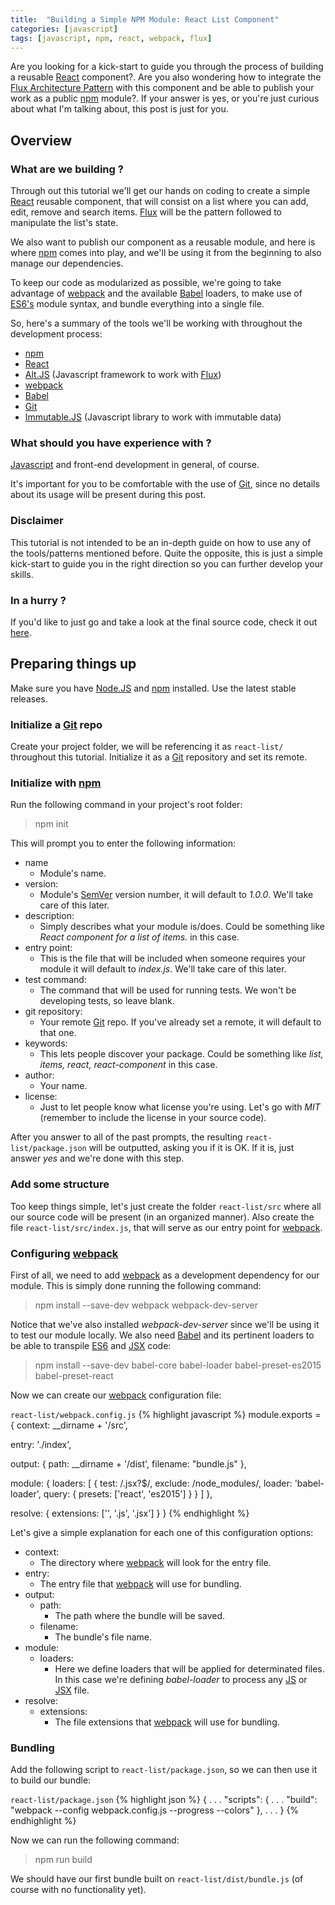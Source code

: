 ```yaml
---
title:  "Building a Simple NPM Module: React List Component"
categories: [javascript]
tags: [javascript, npm, react, webpack, flux]
---
```

Are you looking for a kick-start to guide you through the process of building a reusable [React][react] component?. Are you also wondering how to integrate the [Flux Architecture Pattern][flux] with this component and be able to publish your work as a public [npm][npm] module?. If your answer is yes, or you're just curious about what I'm talking about, this post is just for you.

## Overview

### What are we building ?
Through out this tutorial we'll get our hands on coding to create a simple [React][react] reusable component, that will consist on a list where you can add, edit, remove and search items. [Flux][flux] will be the pattern followed to manipulate the list's state.

We also want to publish our component as a reusable module, and here is where [npm][npm] comes into play, and we'll be using it from the beginning to also manage our dependencies.

To keep our code as modularized as possible, we're going to take advantage of [webpack][webpack] and the available [Babel][babel] loaders, to make use of [ES6's][es6] module syntax, and bundle everything into a single file.

So, here's a summary of the tools we'll be working with throughout the development process:
  * [npm][npm]
  * [React][react]
  * [Alt.JS][alt] (Javascript framework to work with [Flux][flux])
  * [webpack][webpack]
  * [Babel][babel]
  * [Git][git]
  * [Immutable.JS][immutable] (Javascript library to work with immutable data)

### What should you have experience with ?
[Javascript][javascript] and front-end development in general, of course.

It's important for you to be comfortable with the use of [Git][git], since no details about its usage will be present during this post.

### Disclaimer
This tutorial is not intended to be an in-depth guide on how to use any of the tools/patterns mentioned before. Quite the opposite, this is just a simple kick-start to guide you in the right direction so you can further develop your skills.

### In a hurry ?
If you'd like to just go and take a look at the final source code, check it out [here][react-list].

## Preparing things up
Make sure you have [Node.JS][node] and [npm][npm] installed. Use the latest stable releases.

### Initialize a [Git][git] repo
Create your project folder, we will be referencing it as `react-list/` throughout this tutorial. Initialize it as a [Git][git] repository and set its remote.

### Initialize with [npm][npm]
Run the following command in your project's root folder:

> npm init

This will prompt you to enter the following information:

* name
  - Module's name.
* version:
  - Module's [SemVer][semver] version number, it will default to *1.0.0*. We'll take care of this later.
* description:
  - Simply describes what your module is/does. Could be something like *React component for a list of items.* in this case.
* entry point:
  - This is the file that will be included when someone requires your module it will default to *index.js*. We'll take care of this later.
* test command:
  - The command that will be used for running tests. We won't be developing tests, so leave blank.
* git repository:
  - Your remote [Git][git] repo. If you've already set a remote, it will default to that one.
* keywords:
  - This lets people discover your package. Could be something like *list, items, react, react-component* in this case.
* author:
  - Your name.
* license:
  - Just to let people know what license you're using. Let's go with *MIT* (remember to include the license in your source code).

After you answer to all of the past prompts, the resulting `react-list/package.json` will be outputted, asking you if it is OK. If it is, just answer *yes* and we're done with this step.

### Add some structure
Too keep things simple, let's just create the folder `react-list/src` where all our source code will be present (in an organized manner). Also create the file `react-list/src/index.js`, that will serve as our entry point for [webpack][webpack].

### Configuring [webpack][webpack]
First of all, we need to add [webpack][webpack] as a development dependency for our module. This is simply done running the following command:

> npm install --save-dev webpack webpack-dev-server

Notice that we've also installed *webpack-dev-server* since we'll be using it to test our module locally. We also need [Babel][babel] and its pertinent loaders to be able to transpile [ES6][es6] and [JSX][jsx] code:

> npm install --save-dev babel-core babel-loader babel-preset-es2015 babel-preset-react

Now we can create our [webpack][webpack] configuration file:

`react-list/webpack.config.js`
{% highlight javascript %}
module.exports = {
  context: __dirname + '/src',

  entry: './index',

  output: {
    path: __dirname + '/dist',
    filename: "bundle.js"
  },

  module: {
    loaders: [
      {
        test: /\.jsx?$/,
        exclude: /node_modules/,
        loader: 'babel-loader',
        query: {
          presets: ['react', 'es2015']
        }
      }
    ]
  },

  resolve: {
    extensions: ['', '.js', '.jsx']
  }
}
{% endhighlight %}

Let's give a simple explanation for each one of this configuration options:

* context:
  - The directory where [webpack][webpack] will look for the entry file.
* entry:
  - The entry file that [webpack][webpack] will use for bundling.
* output:
  - path:
    + The path where the bundle will be saved.
  - filename:
    + The bundle's file name.
* module:
  - loaders:
    + Here we define loaders that will be applied for determinated files. In this case we're defining *babel-loader* to process any [JS][javascript] or [JSX][jsx] file.
* resolve:
  - extensions:
    + The file extensions that [webpack][webpack] will use for bundling.

### Bundling
Add the following script to `react-list/package.json`, so we can then use it to build our bundle:

`react-list/package.json`
{% highlight json %}
{
  .
  .
  .
  "scripts": {
    .
    .
    .
    "build": "webpack --config webpack.config.js --progress --colors"
  },
  .
  .
  .
}
{% endhighlight %}

Now we can run the following command:

> npm run build

We should have our first bundle built on `react-list/dist/bundle.js` (of course with no functionality yet).

[flux]: https://facebook.github.io/flux/
[react]: https://facebook.github.io/react/
[npm]: https://www.npmjs.com/
[webpack]: https://webpack.github.io/
[babel]: https://babeljs.io/
[es6]: http://es6-features.org/
[alt]: http://alt.js.org/
[git]: https://git-scm.com/
[immutable]: https://facebook.github.io/immutable-js/
[react-list]: https://github.com/luisincrespo/react-list
[node]: https://nodejs.org/
[semver]: http://semver.org/
[javascript]: https://developer.mozilla.org/en-US/docs/Web/JavaScript
[jsx]: https://jsx.github.io/
